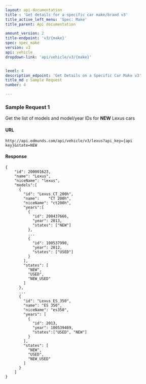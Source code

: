```yaml
---
layout: api-documentation
title : 'Get details for a specific car make/brand v3'
title_active_left_menu: 'Spec: Make'
title_parent: Api documentation

amount_version: 2
title-endpoint: 'v3/{make}'
spec: spec_make
version: v3
api: vehicle
dropdown-link: 'api/vehicle/v3/{make}'


level: 4
description_edpoint: 'Get Details on a Specific Car Make v3'
title_md : Sample Request
number: 4

---
```


### Sample Request 1

Get the list of models and model/year IDs for __NEW__ Lexus cars

#### URL

    http://api.edmunds.com/api/vehicle/v3/lexus?api_key={api key}&state=NEW

#### Response

    {
        "id": 200001623,
        "name": "Lexus",
        "niceName": "lexus",
        "models":[
          {
            "id": "Lexus_CT_200h",
            "name":    "CT 200h",
            "niceName": "ct200h",
            "years":[
              {
                "id": 200437666,
                "year": 2013,
                "states": ["NEW"]
              },
              ...
              {
                "id": 100537990,
                "year": 2012,
                "states": ["USED"]
              }
            ],
            "states": [
              "NEW",
              "USED",
              "NEW_USED"
            ]
          },
          ...
          {
            "id": "Lexus_ES_350",
            "name": "ES 350",
            "niceName": "es350",
            "years": [
              {
                "id": 2013,
                "year": 100539469,
                "states":["USED", "NEW"]
              }
            ],
            "states": [
              "NEW",
              "USED",
              "NEW_USED"
            ]
          }
        ]
    }